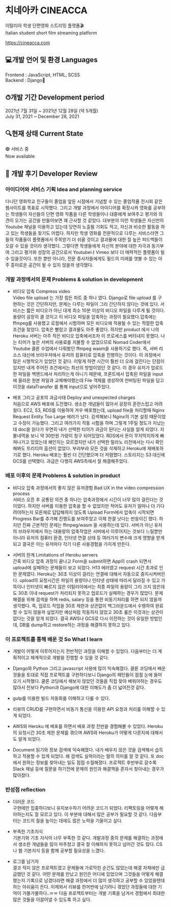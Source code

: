 # 치네아카 CINEACCA 

이탈리아 학생 단편영화 스트리밍 플랫폼🎬  
Italian student short film streaming platform  

https://cineacca.com

## 💻개발 언어 및 환경 Languages

Frontend : JavaScript, HTML, SCSS  
Backend : Django🐍

## ⏱개발 기간 Development period
  
2021년 7월 31일 ~ 2021년 12월 28일 (약 5개월)  
July 31, 2021 ~ December 28, 2021  
  
## 🔍현재 상태 Current State  
  
🟢 서비스 중  
Now available  


## 📝 개발 후기 Developer Review


### 아이디어와 서비스 기획 Idea and planning service

다니던 영화학교 친구들이 졸업을 앞둔 시점에서 기념할 수 있는 졸업작품 전시회 같은 웹사이트를 목표로 시작했다. 
그리고 개발 과정에서 아이디어를 확장시켜 영화를 공부하는 학생들이 자신들의 단편 영화 작품을 다른 학생들이나 대중에게 보여주고 평가와 의견이 오가는 공간을 만들어보면 꽤 근사할 것 같았다. 
대부분의 이런 학생들은 자신만의 Youtube 채널을 이용하고 있는데 당연히 노출될 기회도 적고, 자신과 비슷한 활동을 하고 있는 학생들을 찾기도 어렵다. 
하지만 학생 영화를 전문적으로 다루는 서비스라면 그들의 작품들이 플랫폼에서 주목받기 더 쉬울 것이고 결과물에 대한 질 높은 피드백들이 오갈 수 있을 것이라 생각했다.
그렇다면 학생들에게 자신의 분야에 대한 자극과 동기부여 그리고 평가와 성장의 공간으로서 Youtube나 Vimeo 보다 더 매력적인 플랫폼이 될 수 있을것이다.
또한 뿐만 아니라, 전문 종사자들에게도 필드의 미래를 엿볼 수 있는 아주 흥미로운 공간이 될 수 있지 않을까 생각했다.

### 개발 과정에서의 문제 Problems & solution in development

- 비디오 압축 Compress video   
  Video file upload 는 가장 힘든 파트 중 하나 였다. Django로 file upload 를 구현하는 것은 간단하지만, 문제는 다루는 파일이 그리 간단하지 않다는 것에 있다. 서비스는 짧은 비디오가 아닌 대게 최소 10분 이상의 비디오 파일을 다루게 될 것이다. 용량이 굉장히 클 것이고 이 비디오 파일을 압축하는 과정이 필요했다.압축에는 ffmpeg를 사용했고 로컬에서 시험하며 모든 비디오에 적용될 수 있는 적절한 압축 조건을 찾았다. 압축은 빨랐고 결과물도 아주 좋았다. 하지만 product 에서 나의 Heroku 서버는 아주 작은 비디오 압축에서조차 이 프로세스를 버텨내지 못했다. 나는 티어가 높은 서버의 사용료를 지불할 수 없었으므로 Nomad Coder애서 Youtube 클론 수업에서 다뤄봤던 ffmpeg wasm을 사용하기로 했다. 즉, 서버 리소스 대신에 브라우저에서 유저의 컴퓨터로 압축을 진행하는 것이다. 이 과정에서 많은 시행착오가 있었던 것 같다. 이렇게 하면 시간이 훨씬 더 오래 걸린다는 단점이 있지만 내게 주어진 조건에서는 최선의 방법이었던 것 같다. 이 경우 유저가 업로드한 파일을 백엔드에서 처리하는게 아니기 때문에, 프론트에서 압축된 파일을 input에 올라온 원본 파일과 교체해야했는데 File 객체를 생성하여 컨버팅된 파일을 담고 이것을 dataTransfer 를 통해 input으로 넣어주었다.
  
  
- 배포 그리고 공포의 과금사태 Deploy and unexpected charges  
  처음으로 AWS 배포에 도전했다. 생소한 개념들이 많아서 굉장히 혼란스럽고 어려웠다. EC2, S3, RDS를 이용하여 겨우 배포했는데, upload file을 처리할때 Nginx Request Entity Too Large 에러가 났다. 검색해보니 Nginx의 기본 설정 때문이었고 수정이 가능했다. 그리고 여러가지 작동 시험을 하며 그렇게 1주일 정도가  지났는데 doc을 읽다가 우연히 내가 선택한 티어가 과금이 된다는 사실을 알게 되었다. 지불내역을 보니 약 30만원 가량이 청구 되어있었다. RDS에서 돈이 무지막지하게 빠져나가고 있었는데 왜인지는 모르겠지만 내가 선택한 밀라노 리전에서는 다시 확인해봐도 프리티어 옵션이 없었다. 부랴부랴 모든 것을 삭제하고 Heroku에 재배포하기로 했다. Heroku 배포는 훨씬 더 간단했으며 더 저렴했다. 스토리지는 S3 대신에 GCS를 선택했다. 과금은 다행히 AWS측에서 잘 해결해주었다.


### 배포 이후의 문제 Problems & solution in product

- 비디오 압축 과정에서의 좋지 않은 유저경험 Bad UX in the video compression process  
  서비스 오픈 후 공통된 의견 중 하나는 압축과정에서 시간이 너무 많이 걸린다는 것이었다. 하지만 서버를 이용한 압축을 할 수 없었지만 적어도 유저가 얼마나 더 기다려야하는지 모른채로 답답해하지 않도록 Upload Form에서 압축이 시작되면 Progress Bar를 추가해 진행도를 보여주었고 이제 한결 낫다는 반응이긴 했다. 하지만 진짜 근본적인 문제는 ffmpeg/wasm 을 사용하는데 있다. 서버가 아닌 유저의 브라우저에서 하는 대용량의 압축작업은 서버에서 이루어지는 것보다 느릴뿐만 아니라  유저의 컴퓨터 환경, 인터넷 연결 상태  등 여러가지 변수에 크게 영향을 받게 되고 결국은 이는 유저마다 각기 다른 사용경험을 가지게 만든다.

- 서버의 한계 Limitations of Heroku servers  
  간혹 비디오 압축 과정이 끝나고 Form을 submit하면 App이 crash 되면서 upload에 실패하는 문제들이 보고 되었다. H13 에러였고 request 시간 초과로 인한 문제였다. Heroku는 30초 이상이 걸리는 연결에 대해서 자동으로 중지시켜버린다. upload의 요청시간은 파일의 용량이나 인터넷 상태에 따라서 달라질 수 있고 가뜩이나 인터넷이 빠르지 않은 이탈리아에서는 최종 파일의 용량이 그리 크지 않은데도 30초 이내 request가 처리되지 못하고 업로드가 실패하는 경우가 많았다.
  문제 해결을 위해 검색을 하며 redis, salary 등을 통한 비동기처리를 하면 되지 않을까 생각했다. 즉, 업로드 작업을 30초 제한과 상관없이 백그라운드에서 수행하여 완료할 수 있지 않을까 싶었지만 예상처럼 작동하지 않았고 30초 룰은 이것과는 상관이 없다는 것을 알게 되었다. 결국 AWS나 GCS로 다시 이전하는 것이 유일한 방법인데, DB를 dump하고 restore하는 과정을 해결하지 못하고 있다.


### 이 프로젝트를 통해 배운 것 So What I learn

- 개발이 어떻게 이루어지는지 전반적인 과정을 이해할 수 있었다. 다음부터는 더 계획적이고 체계적으로 개발을 진행할 수 있을 것 같다.
  
- Django와 Python 그리고 javascript 사용에 많이 익숙해졌다. 클론 코딩에서 배운 것들을 토대로 직접 프로젝트를 구현하다보니 Django의 패턴들이 점점 눈에 들어오기 시작했다. 클론 코딩에서 해보지 않았던 것들을 직접 찾아 배워야하는 경우도 많아서 전보다 Python과 Django에 대한 이해도가 좀 더 넓어진것 같다.

- gulp를 이용한 빌드 자동화를 이해하고 다룰 수 있다.
    
- 리뷰의 CRUD를 구현하면서 비동기 통신을 이용한 API 요청과 처리를 이해할 수 있게 되었다.
    
- AWS와 Heroku 에 배포를 하면서 배포 과정 전반을 경험해볼 수 있었다. Heroku의 요청시간 30초 제한 문제를 겪으며 AWS와 Heroku가 어떻게 다른지에 대해서도 알게 되었다.
  
- Document 읽기와 정보 검색에 익숙해졌다. 내가 배우지 않은 것을 검색해서 습득하고 적용할 수 있게 되었다. 왜 검색도 실력이라는 말의 의미를 알 것 같다.
  또 doc에서 원하는 정보를 찾아내는 일도 점점 수월해졌다. 프로젝트 후반부로 갈수록 Slack 채널 등에 질문을 하기전에 문제의 원인과 해결책을 혼자서 찾아내는 경우가 많아졌다.

  
### 반성점 reflection
  
- 더러운 코드  
  구현에만 집중하다보니 유지보수하기 어려운 코드가 되었다. 리팩토링을 어떻게 해야하는지도 잘 모르고 있다.
  이 부분에 대해서 많은 공부가 필요할 것 같다. 다음부터는 코드의 질을 높이는 데에도 많은 노력을 기울이고 싶다.

- 부족한 기초지식  
  기본기와 기초 지식이 너무 부족한 것 같다. 개발과정 중의 문제를 해결하는 과정에서 생소한 개념들을 많이 마주쳤고 결국 잘 이해하지 못하고 넘어간 것도 많다. CS나 웹 기본지식 등을 함께 공부할 필요성을 느꼈다. 
  
- 로그를 남기자  
  결코 작지 않은 프로젝트였고 문제들에 가로막힌 순간도 많았는데 해결 자체에만 급급했던 것 같다. 어떤 문제를 만났고 원인은 어디에 있었으며 그것들을 어떻게 해결했는지 기록으로 남겼더라면 해결 과정에서 더 많이 생각하고 공부할 수 있었을텐데 하는 아쉬움이 든다. 이제와서 리뷰를 한꺼번에 남기려니 겪었던 과정들에 대한 기억이 가물가물하다..ㅠㅠ 다음 프로젝트부터는 개발 기록을 남겨서 경험에서 최대한 많은 것들을 이끌어낼 수 있도록 하고 싶다.
